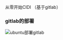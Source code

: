从零开始CIDI （基于gitlab）

### gitlab的部署

![ubuntu部署gitlab](https://blog.csdn.net/qq_34382962/article/details/111673754)
